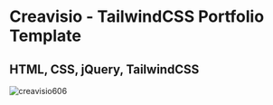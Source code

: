 <h1>Creavisio - TailwindCSS Portfolio Template</h1>
<h2>HTML, CSS, jQuery, TailwindCSS</h2>


![creavisio606](https://github.com/skupta12/Creavisio/assets/89469062/afd1e979-cd37-423b-99f6-f97822ffd7e0)
